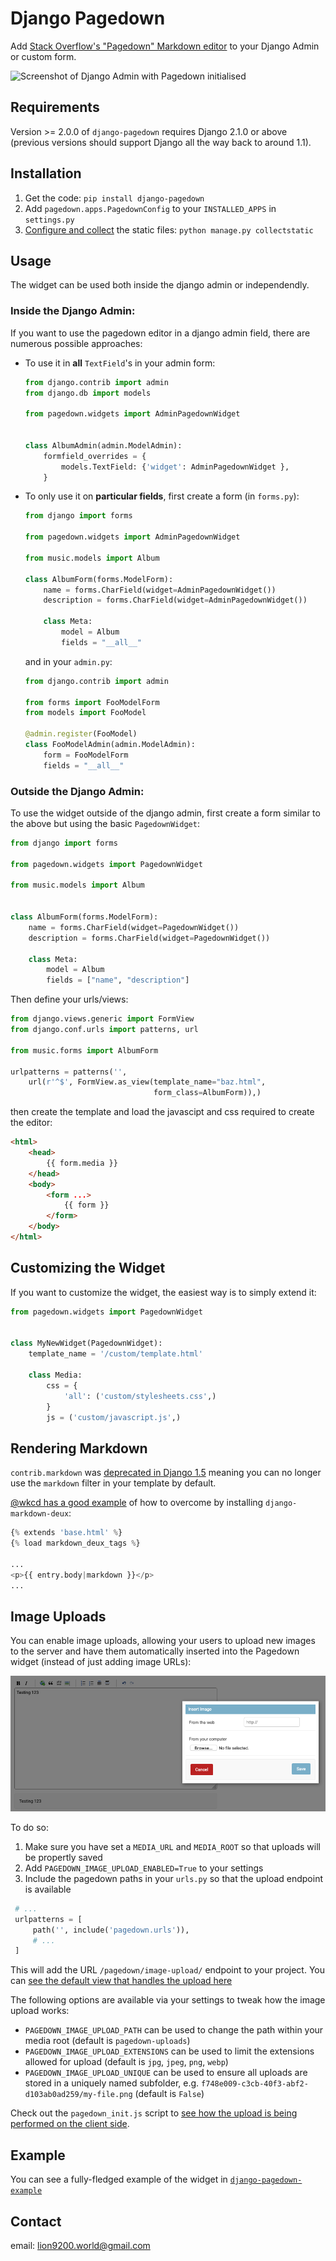 Django Pagedown
===============

Add [Stack Overflow&#39;s &quot;Pagedown&quot; Markdown editor](https://github.com/StackExchange/pagedown/) to your Django Admin or custom form.

![Screenshot of Django Admin with Pagedown initialised](https://github.com/timmyomahony/django-pagedown/blob/master/screenshot.png?raw=true "A screenshot of Pagedown in Django's admin")

## Requirements

Version >= 2.0.0 of `django-pagedown` requires Django 2.1.0 or above (previous versions should support Django all the way back to around 1.1).

## Installation

1. Get the code: `pip install django-pagedown`
2. Add `pagedown.apps.PagedownConfig` to your `INSTALLED_APPS` in `settings.py`
3. [Configure and collect](https://docs.djangoproject.com/en/dev/howto/static-files/#configuring-static-files) the static files: `python manage.py collectstatic`

## Usage

The widget can be used both inside the django admin or independendly. 

### Inside the Django Admin:

If you want to use the pagedown editor in a django admin field, there are numerous possible approaches:

- To use it in **all** `TextField`'s in your admin form:

    ```python
    from django.contrib import admin
    from django.db import models

    from pagedown.widgets import AdminPagedownWidget


    class AlbumAdmin(admin.ModelAdmin):
        formfield_overrides = {
            models.TextField: {'widget': AdminPagedownWidget },
        }
    ```
- To only use it on **particular fields**, first create a form (in `forms.py`):

    ```python
    from django import forms

    from pagedown.widgets import AdminPagedownWidget

    from music.models import Album

    class AlbumForm(forms.ModelForm):
        name = forms.CharField(widget=AdminPagedownWidget())
        description = forms.CharField(widget=AdminPagedownWidget())

        class Meta:
            model = Album
            fields = "__all__"
    ```

    and in your `admin.py`:

    ```python
    from django.contrib import admin

    from forms import FooModelForm
    from models import FooModel

    @admin.register(FooModel)
    class FooModelAdmin(admin.ModelAdmin):
        form = FooModelForm
        fields = "__all__"
    ```

### Outside the Django Admin:

To use the widget outside of the django admin, first create a form similar to the above but using the basic `PagedownWidget`:

```python
from django import forms

from pagedown.widgets import PagedownWidget

from music.models import Album


class AlbumForm(forms.ModelForm):
    name = forms.CharField(widget=PagedownWidget())
    description = forms.CharField(widget=PagedownWidget())

    class Meta:
        model = Album
        fields = ["name", "description"]
```

Then define your urls/views:

```py
from django.views.generic import FormView
from django.conf.urls import patterns, url

from music.forms import AlbumForm

urlpatterns = patterns('',
    url(r'^$', FormView.as_view(template_name="baz.html",
                                form_class=AlbumForm)),)
```

then create the template and load the javascipt and css required to create the editor:

```html
<html>
    <head>
        {{ form.media }}
    </head>
    <body>
        <form ...>
            {{ form }}
        </form>
    </body>
</html>
```

## Customizing the Widget

If you want to customize the widget, the easiest way is to simply extend it:

```py
from pagedown.widgets import PagedownWidget


class MyNewWidget(PagedownWidget):
    template_name = '/custom/template.html'

    class Media:
        css = {
            'all': ('custom/stylesheets.css',)
        }
        js = ('custom/javascript.js',)
```


## Rendering Markdown

`contrib.markdown` was [deprecated in Django 1.5](https://code.djangoproject.com/ticket/18054) meaning you can no longer use the `markdown` filter in your template by default.

[@wkcd has a good example](https://github.com/timmyomahony/django-pagedown/issues/18#issuecomment-37535535) of how to overcome by installing `django-markdown-deux`:

```py
{% extends 'base.html' %}
{% load markdown_deux_tags %}

...
<p>{{ entry.body|markdown }}</p>
...
```

## Image Uploads

You can enable image uploads, allowing your users to upload new images to the server and have them automatically inserted into the Pagedown widget (instead of just adding image URLs):

![Screenshot of Django Admin with image upload enabled](https://github.com/timmyomahony/django-pagedown/blob/develop/image-upload.png?raw=true "Screenshot of Django Admin with image upload enabled")

To do so:

1. Make sure you have set a `MEDIA_URL` and `MEDIA_ROOT` so that uploads will be propertly saved
2. Add `PAGEDOWN_IMAGE_UPLOAD_ENABLED=True` to your settings
3. Include the pagedown paths in your `urls.py` so that the upload endpoint is available

```py
 # ...
 urlpatterns = [
     path('', include('pagedown.urls')),
     # ...
 ]
```

This will add the URL `/pagedown/image-upload/` endpoint to your project. You can [see the default view that handles the upload here](https://github.com/timmyomahony/django-pagedown/blob/develop/pagedown/views.py)

The following options are available via your settings to tweak how the image upload works:

- `PAGEDOWN_IMAGE_UPLOAD_PATH` can be used to change the path within your media root (default is `pagedown-uploads`)
- `PAGEDOWN_IMAGE_UPLOAD_EXTENSIONS` can be used to limit the extensions allowed for upload (default is `jpg`, `jpeg`, `png`, `webp`)
- `PAGEDOWN_IMAGE_UPLOAD_UNIQUE` can be used to ensure all uploads are stored in a uniquely named subfolder, e.g. `f748e009-c3cb-40f3-abf2-d103ab0ad259/my-file.png` (default is `False`)

Check out the `pagedown_init.js` script to [see how the upload is being performed on the client side](https://github.com/timmyomahony/django-pagedown/blob/develop/pagedown/static/pagedown_init.js).

## Example

You can see a fully-fledged example of the widget in [`django-pagedown-example`](https://github.com/timmyomahony/django-pagedown-example)

## Contact

email: lion9200.world@gmail.com
